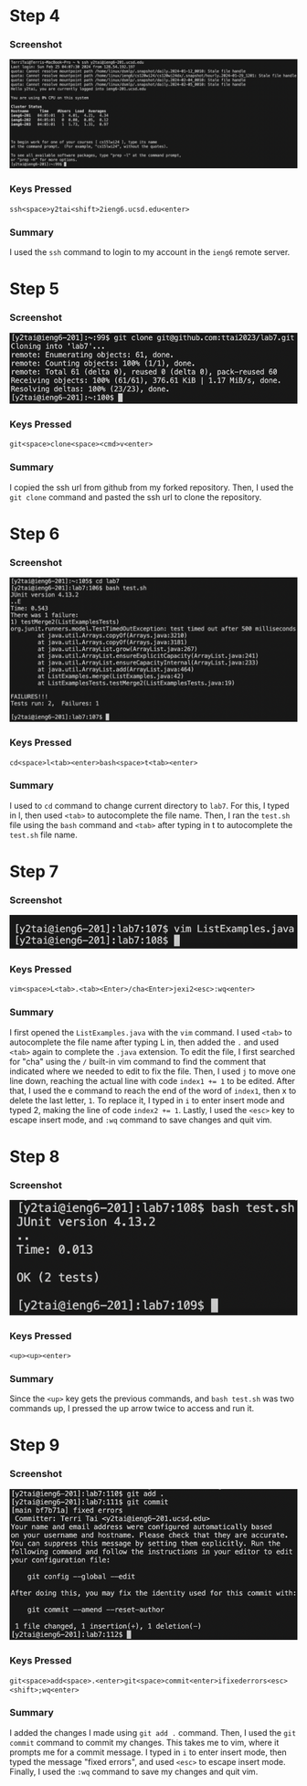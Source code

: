 # Step 4
### Screenshot
![](/Screenshots/step4.png)

### Keys Pressed
```
ssh<space>y2tai<shift>2ieng6.ucsd.edu<enter>
```

### Summary
I used the ```ssh``` command to login to my account in the ```ieng6``` remote server.

# Step 5
### Screenshot
![](/Screenshots/step5.png)

### Keys Pressed
```
git<space>clone<space><cmd>v<enter>
```

### Summary
I copied the ssh url from github from my forked repository. Then, I used the ```git clone``` command and pasted the ssh url to clone the repository.

# Step 6
### Screenshot
![](/Screenshots/step6.png)

### Keys Pressed
```
cd<space>l<tab><enter>bash<space>t<tab><enter>
```

### Summary
I used to ```cd``` command to change current directory to ```lab7```. For this, I typed in l, then used ```<tab>``` to autocomplete the file name. Then, I ran the ```test.sh``` file using the ```bash``` command and ```<tab>``` after typing in t to autocomplete the ```test.sh``` file name.

# Step 7
### Screenshot
![](/Screenshots/step7.png)

### Keys Pressed
```
vim<space>L<tab>.<tab><Enter>/cha<Enter>jexi2<esc>:wq<enter>
```

### Summary
I first opened the ```ListExamples.java``` with the ```vim``` command. I used ```<tab>``` to autocomplete the file name after typing L in, then added the ```.``` and used ```<tab>``` again to complete the ```.java``` extension. To edit the file, I first searched for "cha" using the ```/``` built-in vim command to find the comment that indicated where we needed to edit to fix the file. Then, I used ```j``` to move one line down, reaching the actual line with code ```index1 += 1``` to be edited. After that, I used the e command to reach the end of the word of ```index1```, then x to delete the last letter, ```1```. To replace it, I typed in ```i``` to enter insert mode and typed 2, making the line of code ```index2 += 1```. Lastly, I used the ```<esc>``` key to escape insert mode, and ```:wq``` command to save changes and quit vim. 

# Step 8
### Screenshot
![](/Screenshots/step8.png)

### Keys Pressed
```
<up><up><enter>
```

### Summary
Since the ```<up>``` key gets the previous commands, and ```bash test.sh``` was two commands up, I pressed the up arrow twice to access and run it.

# Step 9
### Screenshot
![](/Screenshots/step9.png)

### Keys Pressed
```
git<space>add<space>.<enter>git<space>commit<enter>ifixederrors<esc><shift>;wq<enter>
```

### Summary
I added the changes I made using ```git add .``` command. Then, I used the ```git commit``` command to commit my changes. This takes me to vim, where it prompts me for a commit message. I typed in ```i``` to enter insert mode, then typed the message "fixed errors", and used ```<esc>``` to escape insert mode. Finally, I used the ```:wq``` command to save my changes and quit vim.
